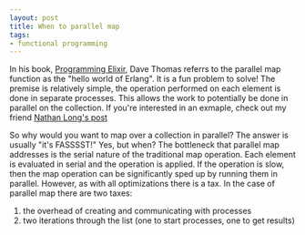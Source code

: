 ```yaml
---
layout: post
title: When to parallel map
tags:
- functional programming
---
```


In his book, [Programming Elixir][prog-ex], Dave Thomas referrs to the parallel map function as the "hello world of Erlang".
It is a fun problem to solve!
The premise is relatively simple, the operation performed on each element is done in separate processes.
This allows the work to potentially be done in parallel on the collection.
If you're interested in an exmaple, check out my friend [Nathan Long's post][nl-pmap]

So why would you want to map over a collection in parallel?
The answer is usually "it's FASSSST!"
Yes, but when?
The bottleneck that parallel map addresses is the serial nature of the traditional map operation.
Each element is evaluated in serial and the operation is applied.
If the operation is slow, then the map operation can be significantly sped up by running them in parallel.
However, as with all optimizations there is a tax.
In the case of parallel map there are two taxes:

1. the overhead of creating and communicating with processes
1. two iterations through the list (one to start processes, one to get results)


[prog-ex]: https://pragprog.com/book/elixir/programming-elixir
[nl-pmap]: http://nathanmlong.com/2014/07/pmap-in-elixir/
